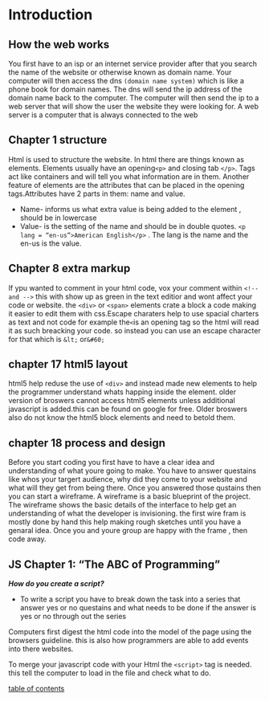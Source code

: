 # Introduction

## How the web works

You first have to an isp or an internet service provider after that you search the name of the website or otherwise known as domain name. Your computer will then access the dns `(domain name system)` which is like a phone book for domain names. The dns will send the ip address of  the domain name back to the computer. The computer will then send the ip to a web server that will show the user the website they were looking for. A web server is a computer that is always connected to the web

## Chapter 1 structure

Html is used to structure the website. In html there are things known as elements. Elements usually have an opening`<p>` and closing tab `</p>`. Tags act like containers and will tell you what information are in them.
Another feature of elements are the attributes that can be placed in the opening tags.Attributes have 2 parts in them: name and value. 

- Name- informs us what extra value is being added to the element , should be in lowercase
- Value- is the setting of the name and should be in double quotes.
`<p lang = “en-us”>American English</p>` . The lang is the name and the en-us is the value.

## Chapter 8 extra markup

If ypu wanted to comment in your html code, vox your comment within `<!-- and -->` this with show up as green in the text editior and wont affect your code or website.
the `<div>` or `<span>` elements crate a block a code making it easier to edit them with css.Escape charaters help to use spacial charters as text and not code for example the`<`is an opening tag so the html will read it as such breacking your code. so instead you can use an escape character for that which is `&lt;` or`&#60;`

## chapter 17 html5 layout

html5 help reduse the use of `<div>` and instead made new elements to help the programmer understand whats happing inside the element. older version of broswers cannot access html5 elements unless additional javascript is added.this can be found on google for free. Older broswers also do not know the html5 block elements and need to betold them.

## chapter 18 process and design

Before you start coding you first have to have a clear idea and understanding of what youre going to make. You have to answer questains like whos your targert audience, why did they come to your website and what will they get from being there. Once you answered those qustains then you can start a wireframe. A wireframe is a basic blueprint of the project. The wireframe shows the basic details of the interface to help get an understanding of what the developer is invisioning. the first wire fram is mostly done by hand this help making rough sketches until you have a genaral idea. Once you and youre group are happy with the frame , then code away.

## JS Chapter 1: “The ABC of Programming”

***How do you create a script?***

- To write a script you have to break down the task into a series that answer yes or no questains and what needs to be done if the answer is yes or no through out the series

Computers first digest the html code into the model of the page using the browsers guideline. this is also how programmers are able to add events into there websites.

To merge your javascript code with your Html the `<script>` tag is needed. this tell the computer to load in the file and check what to do.



[table of contents](./README.md)